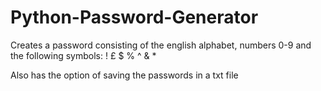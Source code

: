 # Python-Password-Generator
Creates a password consisting of the english alphabet, numbers 0-9 and the following symbols: ! £ $ % ^ &amp; * 


Also has the option of saving the passwords in a txt file
